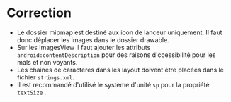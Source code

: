 # Correction

* Le dossier mipmap est destiné aux icon de lanceur uniquement. Il faut donc déplacer les images dans le dossier drawable.
* Sur les ImagesView il faut ajouter les attributs `android:contentDescription` pour des raisons d'ccessibilité pour les mals et non voyants.
* Les chaines de caracteres dans les layout doivent être placées dans le fichier `strings.xml`.
* Il est recommandé d'utilisé le système d'unité `sp` pour la propriété `textSize` .